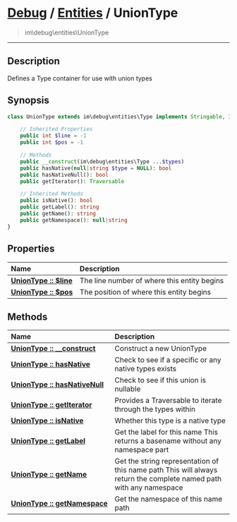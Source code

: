 # [Debug](debug.md) / [Entities](entities.md) / UnionType
 > im\debug\entities\UnionType
____

## Description
Defines a Type container for use with union types

## Synopsis
```php
class UnionType extends im\debug\entities\Type implements Stringable, IteratorAggregate, Traversable {

    // Inherited Properties
    public int $line = -1
    public int $pos = -1

    // Methods
    public __construct(im\debug\entities\Type ...$types)
    public hasNative(null|string $type = NULL): bool
    public hasNativeNull(): bool
    public getIterator(): Traversable

    // Inherited Methods
    public isNative(): bool
    public getLabel(): string
    public getName(): string
    public getNamespace(): null|string
}
```

## Properties
| Name | Description |
| :--- | :---------- |
| [__UnionType&nbsp;::&nbsp;$line__](entities-UnionType-var_line.md) | The line number of where this entity begins |
| [__UnionType&nbsp;::&nbsp;$pos__](entities-UnionType-var_pos.md) | The position of where this entity begins |

## Methods
| Name | Description |
| :--- | :---------- |
| [__UnionType&nbsp;::&nbsp;\_\_construct__](entities-UnionType-__construct.md) | Construct a new UnionType |
| [__UnionType&nbsp;::&nbsp;hasNative__](entities-UnionType-hasNative.md) | Check to see if a specific or any native types exists |
| [__UnionType&nbsp;::&nbsp;hasNativeNull__](entities-UnionType-hasNativeNull.md) | Check to see if this union is nullable |
| [__UnionType&nbsp;::&nbsp;getIterator__](entities-UnionType-getIterator.md) | Provides a Traversable to iterate through the types within |
| [__UnionType&nbsp;::&nbsp;isNative__](entities-UnionType-isNative.md) | Whether this type is a native type |
| [__UnionType&nbsp;::&nbsp;getLabel__](entities-UnionType-getLabel.md) | Get the label for this name  This returns a basename without any namespace part |
| [__UnionType&nbsp;::&nbsp;getName__](entities-UnionType-getName.md) | Get the string representation of this name path  This will always return the complete named path with any namespace |
| [__UnionType&nbsp;::&nbsp;getNamespace__](entities-UnionType-getNamespace.md) | Get the namespace of this name path |
